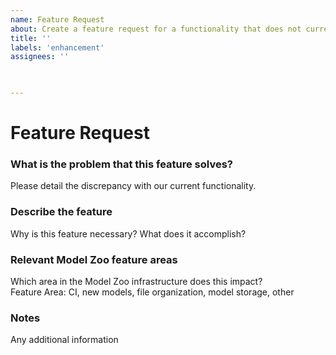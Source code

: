 ```yaml
---
name: Feature Request
about: Create a feature request for a functionality that does not currently exist in the ONNX model zoo.
title: ''
labels: 'enhancement'
assignees: ''

 

---
```

# Feature Request

### What is the problem that this feature solves?
Please detail the discrepancy with our current functionality.

### Describe the feature
Why is this feature necessary? What does it accomplish?

### Relevant Model Zoo feature areas
Which area in the Model Zoo infrastructure does this impact?  
Feature Area: CI, new models, file organization, model storage, other

### Notes
Any additional information
